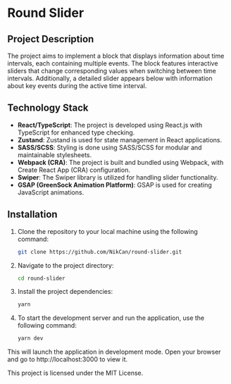# Round Slider

## Project Description

The project aims to implement a block that displays information about time intervals, each containing multiple events. The block features interactive sliders that change corresponding values when switching between time intervals. Additionally, a detailed slider appears below with information about key events during the active time interval.

## Technology Stack

- **React/TypeScript**: The project is developed using React.js with TypeScript for enhanced type checking.
- **Zustand**: Zustand is used for state management in React applications.
- **SASS/SCSS**: Styling is done using SASS/SCSS for modular and maintainable stylesheets.
- **Webpack (CRA)**: The project is built and bundled using Webpack, with Create React App (CRA) configuration.
- **Swiper**: The Swiper library is utilized for handling slider functionality.
- **GSAP (GreenSock Animation Platform)**: GSAP is used for creating JavaScript animations.

## Installation

1. Clone the repository to your local machine using the following command:

   ```bash
   git clone https://github.com/NikCan/round-slider.git

2. Navigate to the project directory:

   ```bash
   cd round-slider

3. Install the project dependencies:

   ```bash
   yarn

4. To start the development server and run the application, use the following command:

   ```bash
   yarn dev

This will launch the application in development mode. Open your browser and go to http://localhost:3000 to view it.

This project is licensed under the MIT License.

